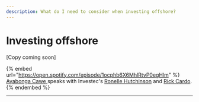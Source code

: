 ```yaml
---
description: What do I need to consider when investing offshore?
---
```


# Investing offshore

\[Copy coming soon]

{% embed url="https://open.spotify.com/episode/1ocphb6X6MhlRtvP0egHlm" %}
[Ayabonga Cawe ](https://www.linkedin.com/in/ayabonga-cawe-70942746/?originalSubdomain=za)speaks with Investec's [Ronelle Hutchinson](https://www.linkedin.com/in/ronelle-hutchinson-a6b82a12/?originalSubdomain=za) and [Rick Cardo](https://www.linkedin.com/in/richard-cardo-cfa-65043645/).
{% endembed %}

****


